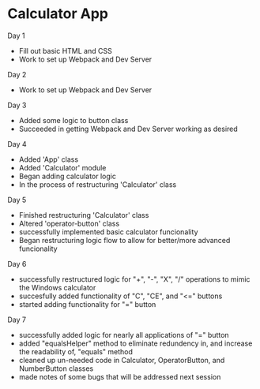 # Calculator App

Day 1

- Fill out basic HTML and CSS
- Work to set up Webpack and Dev Server

Day 2

- Work to set up Webpack and Dev Server

Day 3

- Added some logic to button class
- Succeeded in getting Webpack and Dev Server working as desired

Day 4

- Added 'App' class
- Added 'Calculator' module
- Began adding calculator logic
- In the process of restructuring 'Calculator' class

Day 5

- Finished restructuring 'Calculator' class
- Altered 'operator-button' class
- successfully implemented basic calculator funcionality
- Began restructuring logic flow to allow for better/more advanced funcionality

Day 6

- successfully restructured logic for "+", "-", "X", "/" operations to mimic the Windows calculator
- succesfully added functionality of "C", "CE", and "<=" buttons
- started adding functionality for "=" button

Day 7

- successfully added logic for nearly all applications of "=" button
- added "equalsHelper" method to eliminate redundency in, and increase the readability of, "equals" method
- cleaned up un-needed code in Calculator, OperatorButton, and NumberButton classes
- made notes of some bugs that will be addressed next session

